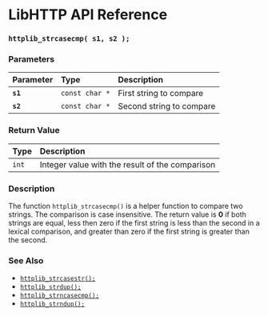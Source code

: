 # LibHTTP API Reference

### `httplib_strcasecmp( s1, s2 );`

### Parameters

| Parameter | Type | Description |
| :--- | :--- | :--- |
|**`s1`**|`const char *`|First string to compare|
|**`s2`**|`const char *`|Second string to compare|

### Return Value

| Type | Description |
| :--- | :--- |
|`int`|Integer value with the result of the comparison|

### Description

The function `httplib_strcasecmp()` is a helper function to compare two strings. The comparison is case insensitive. The return value is **0** if both strings are equal, less then zero if the first string is less than the second in a lexical comparison, and greater than zero if the first string is greater than the second.

### See Also

* [`httplib_strcasestr();`](httplib_strcasestr.md)
* [`httplib_strdup();`](httplib_strdup.md)
* [`httplib_strncasecmp();`](httplib_strncasecmp.md)
* [`httplib_strndup();`](httplib_strndup.md)
